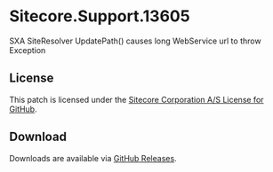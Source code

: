 # Sitecore.Support.13605
SXA SiteResolver UpdatePath() causes long WebService url to throw Exception

## License  
This patch is licensed under the [Sitecore Corporation A/S License for GitHub](https://github.com/sitecoresupport/Sitecore.Support.13605/blob/master/LICENSE).  

## Download  
Downloads are available via [GitHub Releases](https://github.com/sitecoresupport/Sitecore.Support.13605/releases).  
